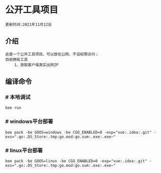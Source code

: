 # 公开工具项目
	更新时间:2021年11月12日
## 介绍
	这是一个公共工具项目、可以放在公网、不设权限访问；
	目前拥有工具
		1、获取客户端真实出网IP
## 编译命令

### # 本地调试
    bee run

### # windows平台部署
    bee pack -be GOOS=windows -be CGO_ENABLED=0 -exp="vue:.idea:.git" -exs=".go:.DS_Store:.tmp:go.mod:go.sum:.exe:.exe~"

### # linux平台部署
    bee pack -be GOOS=linux -be CGO_ENABLED=0 -exp="vue:.idea:.git" -exs=".go:.DS_Store:.tmp:go.mod:go.sum:.exe:.exe~"
